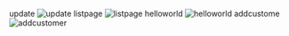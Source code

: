 update
![update](https://github.com/zchen52/Spring-MVC-CRUD-Example-with-Hibernate-JSP-MySQL-Maven-Eclipse/assets/32522817/4df23547-0413-4ffb-84bf-a526f37871db)
listpage
![listpage](https://github.com/zchen52/Spring-MVC-CRUD-Example-with-Hibernate-JSP-MySQL-Maven-Eclipse/assets/32522817/5f42cb27-0dcf-47ee-8c26-368b1f27e6c7)
helloworld
![helloworld](https://github.com/zchen52/Spring-MVC-CRUD-Example-with-Hibernate-JSP-MySQL-Maven-Eclipse/assets/32522817/6343de0b-2efc-45e5-ad8e-e01d448ed043)
addcustome
![addcustomer](https://github.com/zchen52/Spring-MVC-CRUD-Example-with-Hibernate-JSP-MySQL-Maven-Eclipse/assets/32522817/b9b41744-72a7-4132-84b4-e0ef17be13d4)

